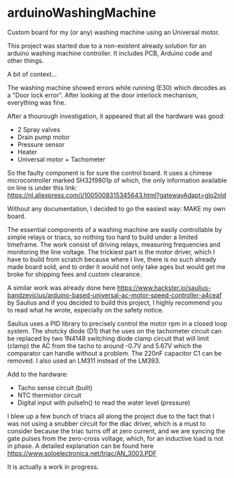 # arduinoWashingMachine
Custom board for my (or any) washing machine using an Universal motor.

This project was started due to a non-existent already solution for an arduino washing machine controller. It includes PCB, Arduino code and other things.

A bit of context...

The washing machine showed errors while running (E30) which decodes as a "Door lock error". After looking at the door interlock mechanism, everything was fine.

After a thourough investigation, it appeared that all the hardware was good:

- 2 Spray valves
- Drain pump motor
- Pressure sensor
- Heater
- Universal motor + Tachometer

So the faulty component is for sure the control board. It uses a chinese microcontroller marked SH32f9801p of which, the only information available on line is under this link:
https://nl.aliexpress.com/i/1005008315345643.html?gatewayAdapt=glo2nld

Without any documentation, I decided to go the easiest way: MAKE my own board.

The essential components of a washing machine are easily controllable by simple relays or triacs, so nothing too hard to build under a limited timeframe. The work consist of driving relays, measuring frequencies and monitoring the line voltage. The trickiest part is the motor driver, which I have to build from scratch because where I live, there is no such already made board sold, and to order it would not only take ages but would get me broke for shipping fees and custom clearance.

A similar work was already done here https://www.hackster.io/saulius-bandzevicius/arduino-based-universal-ac-motor-speed-controller-a4ceaf by Saulius and if you decided to build this project, I highly recommend you to read what he wrote, especially on the safety notice.

Saulius uses a PID library to precisely control the motor rpm in a closed loop system. The shotcky diode (D1) that he uses on the tachometer circuit can be replaced by two 1N4148 switching diode clamp circuit that will limit (clamp) the AC from the tacho to around -0.7V and 5.67V which the comparator can handle without a problem. The 220nF capacitor C1 can be removed. I also used an LM311 instead of the LM393.

Add to the hardware:

- Tacho sense circuit (built)
- NTC thermistor circuit
- Digital input with pulseIn() to read the water level (pressure)


I blew up a few bunch of triacs all along the project due to the fact that I was not using a snubber circuit for the diac driver, which is a must to consider because the triac turns off at zero current, and we are syncing the gate pulses from the zero-cross voltage, which, for an inductive load is not in phase. A detailed explanation can be found here https://www.soloelectronica.net/triac/AN_3003.PDF


It is actually a work in progress.
